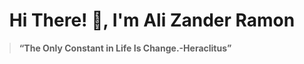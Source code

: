 <h1 align="center">Hi There! 👋, I'm Ali Zander Ramon</h1>


> **“The Only Constant in Life Is Change.-Heraclitus”**


<!---
Galaxiplan/Galaxiplan is a ✨ special ✨ repository because its `README.md` (this file) appears on your GitHub profile.
You can click the Preview link to take a look at your changes.
--->
